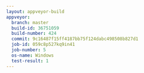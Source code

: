 ```yaml
---
layout: appveyor-build
appveyor:
  branch: master
  build-id: 36751059
  build-number: 424
  commit: 9c16487f15ff4187bb75f124dabc498508b827d1
  job-id: 059c8p527kq9in41
  job-number: 5
  os-name: Windows
  test-result: 1
---
```

